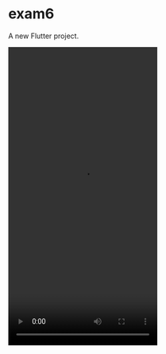 # exam6

A new Flutter project.


<video width="300" height="600" controls>
  <source src="assets/demo/app_demo.mp4" type="video/mp4">
  Your browser does not support the video tag.
</video>